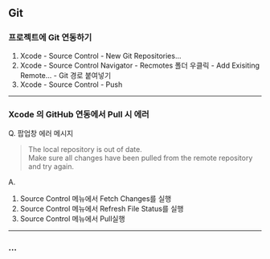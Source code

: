 ## Git

### 프로젝트에 Git 연동하기

1. Xcode - Source Control - New Git Repositories...
2. Xcode - Source Control Navigator - Recmotes 폴더 우클릭 - Add Exisiting Remote... - Git 경로 붙여넣기
3. Xcode - Source Control - Push

***

### Xcode 의 GitHub 연동에서 Pull 시 에러

Q. 팝업창 에러 메시지
> The local repository is out of date.   
> Make sure all changes have been pulled from the remote repository and try again.   

A.
1. Source Control 메뉴에서 Fetch Changes를 실행
2. Source Control 메뉴에서 Refresh File Status를 실행
3. Source Control 메뉴에서 Pull실행 

***

### ...
